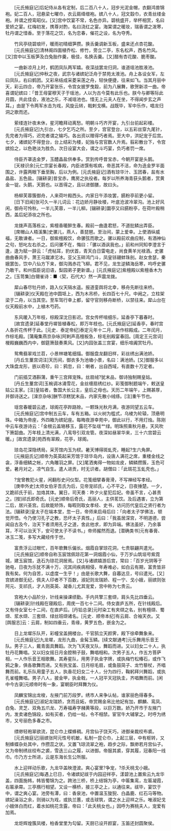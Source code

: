 <!-- { "loadSidebar": true } -->
　　[元氏掖庭记]后妃侍从各有定制，后二百八十人，冠步光泥金帽，衣翻鸿兽锦袍。妃二百人，冠悬梁七曜巾，衣云肩绛缯袍。嫔八十人，冠文縠巾，衣青丝缕金袍。并谓之控鸾昭仪。[又]宫中饮宴不常，名色亦异。碧桃盛开，举杯相赏，名曰爱娇之宴。红梅初发，携尊对酌，名曰浇红之宴。海棠谓之暖妆，瑞香谓之泼寒，牡丹谓之惜香。至于落花之饮，名为恋春，催花之设，名为夺秀。 

　　竹风亭绕碧琅玕，暖雨初晴细笋攒。换舌羹调新玉板，盛来还点杏花酸。 
　　[元氏掖庭记]清林阁四面植乔松、修竹，旁立二亭，东名松声，西名竹风。[又]宫中以玉板笋及白兔胎作羹，极佳，名换舌羹。[又]醋有杏花酸、脆枣酸。 

　　一曲新凉月上时，鹤团凤队两军嬉。夜深战罢龙归洞，谁道瑶池胜液池。 
　　[元氏掖庭记]仲秋之夜，武宗与诸嫔妃泛舟于禁苑太液池。舟上各设女军，左曰凤队，右曰鹤团。又彩帛结成采菱采莲之舟，轻快便捷，往来如飞。当其月丽中天，彩云四合，帝乃开宴张乐，令宫女披罗曳縠，前为八展舞，歌贺新凉一曲。帝喜谓妃嫔曰：「昔王母宴穆天子于瑶池，人以为古今莫有此乐也。朕今与卿等际此月圆，共此佳会，液池之乐，不减瑶池也。惜无上元夫人在坐，不得闻步玄之声耳。」由是下令两军水击为戏，风旋云转，戟剌戈横。战既毕，军中乐作，唱龙归洞之歌而还。 

　　萦缕连针夜未休，星河瞻拜动离愁。明朝斗巧齐开宴，九引台前起彩楼。 
　　[元氏掖庭记]九引台，七夕乞巧之所。至夕，宫官登台，以五彩丝穿九尾针，先完者为得巧，迟完者谓之输巧。各出资以赠得巧者焉。至大中，洪妃宠于后宫。七夕，诸嫔妃不得登台，台上结彩为楼，妃独与宫官数人升焉。翦彩散台下，令宫嫔拾之，以色艳淡为胜负。次日设宴大会，谓之斗巧宴，负巧者罚一席。 

　　侍臣齐罩迭金罗，玉醴晶盐供奉多。赏到传呼昔宝赤，今朝开宴是头鹅。 
　　[天禄识余]元仁宗宴长春殿，内臣进馔有咳病，帝恶其不洁，命为迭金罗半面围之，许露两眼下垂至胸，后以为例。[元氏掖庭记]酒有琼华汁、玉团春，盐有水晶盐、五色盐。[辍耕录]昔宝赤，鹰房之执役者。每岁以所养海青获头鹅者，赏黄金一锭。头鹅，天鹅也。以首得之，且以进御膳，故曰头。 

　　杨柳芙蓉簇御舟，人来荷叶殿西头。内家日午添妆罢，臙粉亭前更小留。 
　　[日下旧闻]张可久一半儿词云：花边娇月静妆楼，叶底沧波冷翠沟。池上好风闲，御舟可怜秋。一半儿芙蓉，一半儿柳。[辍耕录]圜亭又曰臙粉亭，在荷叶殿稍西，盖后妃添妆之所也。 

　　龙拨声高落栋尘，紫檀香暖醉生春。殿前一曲逢君怒，不道批鳞出弄臣。 
　　[席帽山人梧溪集]史骡儿，燕人，善琵琶。至治间，蒙上爱幸。上使酒纵威福，无敢谏者。一日，御紫檀殿饮，命骡弦而歌之。骡以殿前欢曲应制，有酒神仙之句，怒叱左右杀之。后问骡不在，悔曰：「骡以酒讽我也。」前和州同知李澄言于逢，逢为赋一辞云：「虎帖耳，豹伏首，青天白日雷电走，尚食黄羊光禄酒。史骡曲曲春风手，萧王马蹴滹沱冰。亚父玉碎鸿门斗，凤皇铩翮蚌珠剖。赵女舍瑟，秦娥罢缶，饮中八仙方下来，御沟溅赤花飞柳。君不见，龙生逆鳞海岳寒，呜呼史骡乃敢干。和州孤臣说旧语，梨园弟子更新谱。」[元氏掖庭记]紫檀殿以紫檀香木为之。[玉笥集]白翎雀诗：■〈契，石代大〉然一声震龙拨。 

　　犀山春尽牡丹娇，路入仪天隔水遥。报道銮舆将北幸，移舟先断往来桥。 
　　[辍耕录]仪天殿在池中圆坻上，西为木吊桥，长四百七十尺。中阙之，立柱架梁于二舟，以当其空。至车驾行幸上都，留守官则移舟断桥，以禁往来。犀山台在仪天殿前水中，上植木芍药。 

　　东风暖入万年枝，棕殿深沈日影迟。宫女传杯喧细乐，延香亭下暮春时。 
　　[故宫遗录]延春堂丹墀皆植春松，即万年枝也。[元氏掖庭记]延香亭，春时宫人各折花传杯于此。[元史．泰定帝纪]泰定元年十二月，新作棕殿成。二年闰月，作棕毛殿。[蒲庵集燕京杂咏]阿剌声高檀板急，棕毛别殿宴春回。[周定王元宫词]椶殿巍巍西内中，御筵箫鼓奏熏风。[又]内园张盖三宫宴，细乐喧阗赏牡丹。 

　　鸳鸯翡翠戏兰苕，小景林塘笔细描。御服盘龙翻旧样，彩丝绣出满池娇。 
　　[丹丘生藳宫词注]天历间，御衣多为池塘小景，名曰：满池娇。[又]御服多以大珠盘龙形，嵌以奇珍，曰：鸦忽，曰：喇者，出自西域，有直数十万定者。 

　　门前插艾酒斟蒲，重午三宫拜宠殊。丝扇绒?犹末品，御诗独制赐皇姑。 
　　[丹丘生藳宫词]玉椀调冰涌雪花，金丝缠扇绣红纱。彩笺御制题端午，敕送皇姑公主家。[注]皇姑者，鲁国大长公主，皇后之母也。天历二年端午，上赐甚厚，并御诗送之。[滦京杂咏]酬节凉糕犹末品，内家先散小绒绦。[注]重午节也。 

　　瑶宫春暖碧云遮，球阁花亭跸路赊。一颗珠光秋月满，夜游同望五云车。 
　　[元氏掖庭记]宫中制五云车，车有五箱。以火树为槛式，乌棱为轮辕，顶悬明珠。中箱为帝座，外四箱为嫔妃座。每晦夜游幸苑中，御此以行，不用灯烛。陈刚中云车夜游诗云：「金根云盖辂移玉，露花不坠瑶艹绿。明珠照乘秋月悬，天风吹下箫韶曲。万年枝上清光满，八鸾导引双龙管。夜深如昼翠华来，三十六宫碧云暖。」[故宫遗录]苑西有翠殿，花亭，球阁。 

　　琼岛花深隐绣局，采芳馆内玉为棂。暑天博得斑虬壳，睡起?生六角屏。 
　　[元掖庭氏记]顺帝为英英起采芳馆于琼华岛内，设唐人满花之席，重楼金线之衾，浮香细鳞之帐，六角雕羽之屏。[又]尾洒夷得一物如龙皮，鳞鳞攒簇，玉色可爱。暑月对之，凉气自生。遣人进贡，时无识者。胡僧曰：「此斑花玉虬壳也。」 

　　?宠曾教犯火星，闲翻彤史问仪型。花笺细擘春膏滑，不写禅经写孝经。 
　　[庚申外史]太师女伯牙吾氏为后，见帝宠祁氏，心不平之，日夜捶楚。一夕，又跪祁氏于前，加烙其体。翼日，司天奏：昨夕火星犯后妃。帝虽不言，心甚责之。[按]祁氏即奇氏。[元史]顺帝后奇氏，高丽人，主供茗饮。及后遇害，立为第二后，居兴圣宫。后故能矫饰，每暇则取女孝经、史书，访问历代皇后之贤行者为法。[辍耕录]皇太子在端本堂，忽一日，帝师来启母后曰：「向者太子学佛法，顿觉开悟。今乃使习孔子之教，恐坏太子真性。」后曰：「我虽居深宫，不明道德，尝闻自古及今，治天下者须用孔子之道，舍此他求，即为异端。佛法虽好，乃余事耳，不可以治天下，安可使太子不读书。」帝师赧然而退。[潜确类书]元有春膏、冰玉二笺，多写大藏经传于世。 

　　富贵浮云过眼忙，百年歌舞乐偏长。烟霞自掌琼花洞，七贵联翩共遣光。 
　　[元氏掖庭记]顺帝自称玉宸馆佩琼花第一洞烟霞小仙，于万岁山筑垣号紫霓城，建玉宸馆，迭石为琼花洞居焉。[又]与诸嫔嬉游后宫，常曰：「百岁光阴等于驰电，日夜为乐犹不满十万，况其间疾病相侵，年寿难必，如白云有期，富贵皆非我有矣。何为自苦，以虚度一生乎！」由是长歌大舞，自暮达旦，号曰遣光。[又]宫嫔进御无纪，佩夫人印者不下百数，淑妃则龙瑞娇、程一宁、戈小娥，丽嫔则张阿元、支祁氏，才人则英英、凝香儿尤其宠爱，宫中称为七贵云。 

　　宫袍大小品阶分，针线亲操课绩勤。手内共擎三套缬，肩头先比四垂云。 
　　[辍耕录]针线殿在寝殿后，周庑一百七十二间。侍女直庐五所，在针线殿后。又有侍女室七十二间，在直庐后。[丹铅总录]元时染工有夹缬之名，别有檀缬、蜀缬、浆水缬、三套缬、绿丝班缬诸名。[元史．顺帝本纪]有云肩、合袖天衣。又[舆服志]云：云肩，制如四垂云，青缘，黄罗五色，嵌金为之。 

　　日上龙墀乐队开，彩幢宝盖拥楼台。千官鹄立天颜霁，殿下徐牵舞象来。 
　　[元氏掖庭记]九龙墀，龙形九曲，金髯玉鳞。[续文献通考]元乐舞用乐音王队。男子三人，戴青面具舞蹈。次为飞天夜叉队，舞蹈而进。又以妇女二十人，执牡丹花舞唱。又以妇女摇日月金腔稍子鼓，舞唱相和。次男子五人，作五方菩萨相，一人作乐音王相歌舞。其寿星队，用男子执金字牌，或执梅竹松椿石，或作飞鸦之象，俱各歌舞而进。又有执宝盖、日月棕毛扇，或鱼鼓简子、龙竹藜杖，齐唱舞而前。礼乐队用童子五人，执香花妇女二十人，分为四行，鞠躬拜兴舞蹈，或执孔雀幢舞唱。男子八人，披金甲，执金戟，一人冠平天冠执圭，齐唱舞而前。[闲中今古录]元顺帝时有一象，宴朝臣时拜舞为仪。 

　　凤麟宝锦出龙梭，左掖门前万段罗。绣市人来争认帖，谁家丽色得春多。 
　　[元氏掖庭记]淑妃龙瑞娇，贪而且妬，帝赏赐金帛比他妃有加，麒麟、鸾凤、白兔、灵芝、双角五爪龙、万寿福寿字赭黄等段，以巨万数。娇乃开市于左掖门内，发卖诸色锦段，如有买者，仍给一帖，令不相禁。宦官牛大辅掌之。时呼为绣市，又号丽色多春之市。 

　　缥缈轻袍翠欲流，昆仑巾上蝶蜂稠。月宫仙子饶天巧，进御亲裁绞布裘。 
　　[元氏掖庭记]丽嫔张阿元性号机敏，私制一昆仑巾，上起三层，中有枢转，又制蜂蝶杂处其中，作攒蕊之状。又置飞琼流翠之袍，趋步之际，飘缈若月宫仙子。又为帝制绣丝绞布之裘，雪迭三山之履，以进御。帝服其裘，穿其履，冠春阳一线巾。巾乃方士所进，云是东海长生公所服。 

　　水上迎祥动乐歌，九龙华盖映澄波。爽心宴里?争宠，?杀夭桃戈小娥。 
　　[元氏掖庭记]每遇上巳日，令诸嫔妃祓于内园迎祥亭，漾碧池上置紫云九龙华盖，四面施帏，帏皆蜀锦为之。跨池三桥，桥上结锦为亭，中匾集鸾，左匾凝霞，右匾承霄。三亭鴈行相望。又设一横桥，接三亭之上，以通往来。祓毕，宴饮于中，谓之爽心宴。池旁有潭，曰：香泉池，中置温玉狻猊、白晶鹿、红石马等物。嫔妃澡浴之余，则骑以为戏，或执兰蕙，或击球筑，谓之水上迎祥之乐。唯淑妃戈小娥体白而红，着水如桃花含露，帝曰：「此夭桃女也。」因呼为赛桃夫人，宠爱有加焉。 

　　龙炬辉煌簇凤楼，柏香堂里为勾留。天厨已设开颜宴，玉笛还封圆聚侯。 
